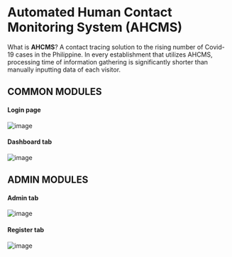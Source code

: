 # Automated Human Contact Monitoring System (AHCMS)

What is <b>AHCMS</b>?
A contact tracing solution to the rising number of Covid-19 cases in the Philippine. In every establishment that utilizes AHCMS, processing time
of information gathering is significantly shorter than manually inputting data of each visitor.

## COMMON MODULES

#### Login page
![image](https://user-images.githubusercontent.com/41227131/117114981-1190e780-adbf-11eb-9b7b-7984a2115fb8.png)

#### Dashboard tab
![image](https://user-images.githubusercontent.com/41227131/117115037-25d4e480-adbf-11eb-8545-d26383fbc281.png)

## ADMIN MODULES

#### Admin tab
![image](https://user-images.githubusercontent.com/41227131/117115721-1609d000-adc0-11eb-974d-1f2fa41fabac.png)

#### Register tab
![image](https://user-images.githubusercontent.com/41227131/117115120-3f762c00-adbf-11eb-954f-0dcc8b2752d9.png)
